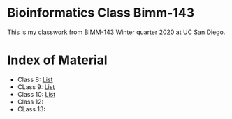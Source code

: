# Bioinformatics Class Bimm-143

This is my classwork from [BIMM-143](https://bioboot.github.io/bimm143_W20/setup/) Winter quarter 2020 at UC San Diego.

# Index of Material

- Class 8: [List](https://github.com/erparis02/bimm143/blob/master/Class08/Class08.md)
- CLass 9: [List](https://github.com/erparis02/bimm143/blob/master/Class09/Class09Notes.md)
- Class 10: [List](https://github.com/erparis02/bimm143/blob/master/Class010/Class010.md)
- Class 12: 
- CLass 13:
